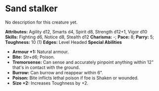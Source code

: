 # Sand stalker

No description for this creature yet.

**Attributes:** Agility d12, Smarts d4, Spirit d8, Strength d12+1, Vigor
d10
**Skills:** Fighting d6, Notice d8, Stealth d12
**Charisma:** -; **Pace:** 8; **Parry:** 5; **Toughness:** 10 (1)
**Edges:** Level Headed
**Special Abilities**

- **Armour +1:** Natural armour.
- **Bite:** Str+d6; Poison.
- **Tremorsense:** Can sense and accurately pinpoint anything within
12" that's in contact with the ground.
- **Burrow:** Can burrow and reappear within 6".
- **Poison:** Bite inflicts lethal poison if foe is Shaken or wounded.
- **Size +2:** Increases Toughness by +2.
